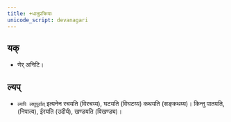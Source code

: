 ```yaml
---
title: +धातुप्रक्रियाः
unicode_script: devanagari
---
```


## यक्
- णेर् अनिटि।

## ल्यप्
- `ल्यपि लघुपूर्वात्` इत्यनेन रचयति (विरचय्य), घटयति (विघटय्य) कथयति (सङ्कथय्य)। किन्तु पातयति, (निपात्य), ईरयति (उदीर्य), खण्डयति (विखण्ड्य)। 
